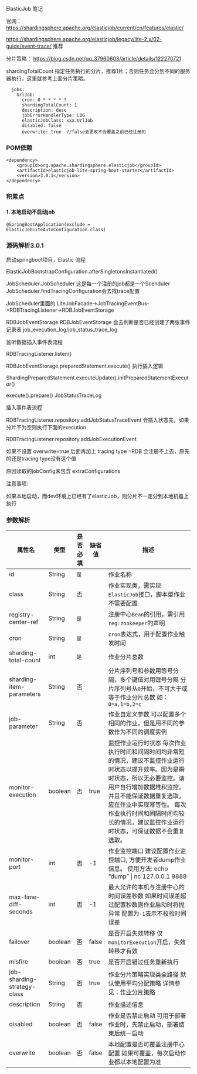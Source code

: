 ElasticJob 笔记

官网： https://shardingsphere.apache.org/elasticjob/current/cn/features/elastic/

https://shardingsphere.apache.org/elasticjob/legacy/lite-2.x/02-guide/event-trace/    推荐

分片策略： https://blog.csdn.net/qq_37960603/article/details/122270721

shardingTotalCount 指定任务执行的分片，推荐1片；否则任务会分到不同的服务器执行，这里就参考上面分片策略。

```
  jobs:
    UrlJob:
      cron: 0 * * * * ?
      shardingTotalCount: 1
      description: desc
      jobErrorHandlerType: LOG
      elasticJobClass: xxx.UrlJob
      disabled: false
	  overwrite: true  //false会更改不会覆盖之前已经注册的
```

### POM依赖

```
<dependency>
    <groupId>org.apache.shardingsphere.elasticjob</groupId>
    <artifactId>elasticjob-lite-spring-boot-starter</artifactId>
    <version>3.0.1</version>
</dependency>
```

### 积累点

#### 1. 本地启动不启动job

```
@SpringBootApplication(exclude = ElasticJobLiteAutoConfiguration.class)
```

### 源码解析3.0.1

启动springboot项目，Elastic 流程

ElasticJobBootstrapConfiguration.afterSingletonsInstantiated()

JobScheduler.JobScheduler  这是每一个注册的job都是一个Scehduler  JobScheduler.findTracingConfiguration会去找trace配置

JobScheduler里面的 LiteJobFacade->JobTracingEventBus->RDBTracingListener->RDBJobEventStorage

RDBJobEventStorage.RDBJobEventStorage 会去判断是否已经创建了两张事件记录表  job_execution_log/job_status_trace_log



监听数据插入事件表流程

RDBTracingListener.listen()

RDBJobEventStorage.preparedStatement.execute()   执行插入逻辑

ShardingPreparedStatement.executeUpdate().initPreparedStatementExecutor()

execute().prepare()    JobStatusTraceLog



插入事件表流程

RDBTracingListener.repository.addJobStatusTraceEvent    会插入状态先，如果分片不为空则执行下面的execution

RDBTracingListener.repository.addJobExecutionEvent



如果不设置 overwrite=true  后面再加上 tracing type =RDB 会注册不上去，原先的还是tracing type没有这个值

原因读取的jobConfig未包含 extraConfigurations



注意事项:

如果本地启动，而dev环境上已经有了elasticJob，则分片不一定分到本地机器上执行

### 参数解析

| 属性名                      | 类型    | 是否必填 | 缺省值 | 描述                                                         |
| --------------------------- | ------- | -------- | ------ | ------------------------------------------------------------ |
| id                          | String  | `是`     |        | 作业名称                                                     |
| class                       | String  | 否       |        | 作业实现类，需实现`ElasticJob`接口，脚本型作业不需要配置     |
| registry-center-ref         | String  | `是`     |        | 注册中心`Bean`的引用，需引用`reg:zookeeper`的声明            |
| cron                        | String  | `是`     |        | `cron`表达式，用于配置作业触发时间                           |
| sharding-total-count        | int     | `是`     |        | 作业分片总数                                                 |
| sharding-item-parameters    | String  | 否       |        | 分片序列号和参数用等号分隔，多个键值对用逗号分隔 分片序列号从`0`开始，不可大于或等于作业分片总数 如： `0=a,1=b,2=c` |
| job-parameter               | String  | 否       |        | 作业自定义参数 可以配置多个相同的作业，但是用不同的参数作为不同的调度实例 |
| monitor-execution           | boolean | 否       | true   | 监控作业运行时状态 每次作业执行时间和间隔时间均非常短的情况，建议不监控作业运行时状态以提升效率。因为是瞬时状态，所以无必要监控。请用户自行增加数据堆积监控。并且不能保证数据重复选取，应在作业中实现幂等性。 每次作业执行时间和间隔时间均较长的情况，建议监控作业运行时状态，可保证数据不会重复选取。 |
| monitor-port                | int     | 否       | -1     | 作业监控端口 建议配置作业监控端口, 方便开发者dump作业信息。 使用方法: echo “dump” \| nc 127.0.0.1 9888 |
| max-time-diff-seconds       | int     | 否       | -1     | 最大允许的本机与注册中心的时间误差秒数 如果时间误差超过配置秒数则作业启动时将抛异常 配置为`-1`表示不校验时间误差 |
| failover                    | boolean | 否       | false  | 是否开启失效转移 仅`monitorExecution`开启，失效转移才有效    |
| misfire                     | boolean | 否       | true   | 是否开启错过任务重新执行                                     |
| job-sharding-strategy-class | String  | 否       | true   | 作业分片策略实现类全路径 默认使用平均分配策略 详情参见：[作业分片策略](http://dangdangdotcom.github.io/elastic-job/post/job_strategy) |
| description                 | String  | 否       |        | 作业描述信息                                                 |
| disabled                    | boolean | 否       | false  | 作业是否禁止启动 可用于部署作业时，先禁止启动，部署结束后统一启动 |
| overwrite                   | boolean | 否       | false  | 本地配置是否可覆盖注册中心配置 如果可覆盖，每次启动作业都以本地配置为准 |
